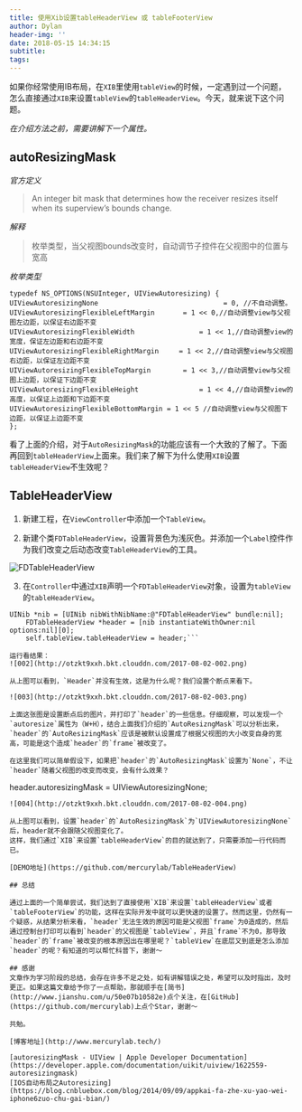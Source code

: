 ```yaml
---
title: 使用Xib设置tableHeaderView 或 tableFooterView
author: Dylan
header-img: ''
date: 2018-05-15 14:34:15
subtitle:
tags:
---
```


如果你经常使用IB布局，在`XIB`里使用`tableView`的时候，一定遇到过一个问题，怎么直接通过`XIB`来设置`tableView`的`tableHeaderView`。今天，就来说下这个问题。

*在介绍方法之前，需要讲解下一个属性。*
## autoResizingMask
 *官方定义*
> An integer bit mask that determines how the receiver resizes itself when its superview’s bounds change.

*解释*
> 枚举类型，当父视图bounds改变时，自动调节子控件在父视图中的位置与宽高

*枚举类型*

```
typedef NS_OPTIONS(NSUInteger, UIViewAutoresizing) {
UIViewAutoresizingNone                               = 0, //不自动调整。
UIViewAutoresizingFlexibleLeftMargin       = 1 << 0,//自动调整view与父视图左边距，以保证右边距不变
UIViewAutoresizingFlexibleWidth                = 1 << 1,//自动调整view的宽度，保证左边距和右边距不变
UIViewAutoresizingFlexibleRightMargin     = 1 << 2,//自动调整view与父视图右边距，以保证左边距不变
UIViewAutoresizingFlexibleTopMargin        = 1 << 3,//自动调整view与父视图上边距，以保证下边距不变
UIViewAutoresizingFlexibleHeight               = 1 << 4,//自动调整view的高度，以保证上边距和下边距不变
UIViewAutoresizingFlexibleBottomMargin = 1 << 5 //自动调整view与父视图下边距，以保证上边距不变
};
```

看了上面的介绍，对于`AutoResizingMask`的功能应该有一个大致的了解了。下面再回到`tableHeaderView`上面来。我们来了解下为什么使用`XIB`设置`tableHeaderView`不生效呢？

## TableHeaderView 

1. 新建工程，在`ViewController`中添加一个`TableView`。

2. 新建个类`FDTableHeaderView`，设置背景色为浅灰色。并添加一个`Label`控件作为我们改变之后动态改变`TableHeaderView`的工具。

![FDTableHeaderView](http://otzkt9xxh.bkt.clouddn.com/2017-08-02-001.png)

3. 在`Controller`中通过`XIB`声明一个`FDTableHeaderView`对象，设置为`tableView`的`tableHeaderView`。
```
UINib *nib = [UINib nibWithNibName:@"FDTableHeaderView" bundle:nil];
    FDTableHeaderView *header = [nib instantiateWithOwner:nil options:nil][0];
    self.tableView.tableHeaderView = header;```

运行看结果：
![002](http://otzkt9xxh.bkt.clouddn.com/2017-08-02-002.png)

从上图可以看到，`Header`并没有生效，这是为什么呢？我们设置个断点来看下。

![003](http://otzkt9xxh.bkt.clouddn.com/2017-08-02-003.png)

上面这张图是设置断点后的图片，并打印了`header`的一些信息。仔细观察，可以发现一个`autoresize`属性为（W+H），结合上面我们介绍的`AutoResizngMask`可以分析出来，`header`的`AutoResizingMask`应该是被默认设置成了根据父视图的大小改变自身的宽高，可能是这个造成`header`的`frame`被改变了。

在这里我们可以简单假设下，如果把`header`的`AutoResizingMask`设置为`None`，不让`header`随着父视图的改变而改变，会有什么效果？

```
header.autoresizingMask = UIViewAutoresizingNone;
```
![004](http://otzkt9xxh.bkt.clouddn.com/2017-08-02-004.png)

从上图可以看到，设置`header`的`AutoResizingMask`为`UIViewAutoresizingNone`后，header就不会跟随父视图变化了。
这样，我们通过`XIB`来设置`tableHeaderView`的目的就达到了，只需要添加一行代码而已。

[DEMO地址](https://github.com/mercurylab/TableHeaderView)

## 总结

通过上面的一个简单尝试，我们达到了直接使用`XIB`来设置`tableHeaderView`或者`tableFooterView`的功能，这样在实际开发中就可以更快速的设置了。然而这里，仍然有一个疑惑，从结果分析来看，`header`无法生效的原因可能是父视图`frame`为0造成的，然后通过控制台打印可以看到`header`的父视图是`tableView`，并且`frame`不为0，那导致`header`的`frame`被改变的根本原因出在哪里呢？`tableView`在底层又到底是怎么添加`header`的呢？有知道的可以帮忙科普下，谢谢～

## 感谢
文章作为学习阶段的总结，会存在许多不足之处，如有讲解错误之处，希望可以及时指出，及时更正。如果这篇文章给予你了一点帮助，那就顺手在[简书](http://www.jianshu.com/u/50e07b10582e)点个关注，在[GitHub](https://github.com/mercurylab)上点个Star，谢谢～

共勉。

[博客地址](http://www.mercurylab.tech/)

[autoresizingMask - UIView | Apple Developer Documentation](https://developer.apple.com/documentation/uikit/uiview/1622559-autoresizingmask)
[IOS自动布局之Autoresizing](https://blog.cnbluebox.com/blog/2014/09/09/appkai-fa-zhe-xu-yao-wei-iphone6zuo-chu-gai-bian/)



